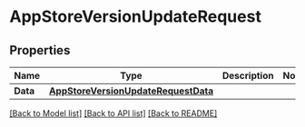 # AppStoreVersionUpdateRequest

## Properties

Name | Type | Description | Notes
------------ | ------------- | ------------- | -------------
**Data** | [**AppStoreVersionUpdateRequestData**](AppStoreVersionUpdateRequest_data.md) |  | 

[[Back to Model list]](../README.md#documentation-for-models) [[Back to API list]](../README.md#documentation-for-api-endpoints) [[Back to README]](../README.md)


